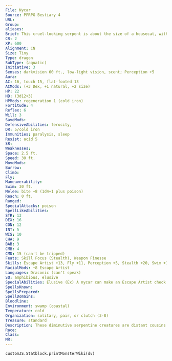 ```yaml
---
File: Nycar
Source: PFRPG Bestiary 4
URL: 
Group: 
aliases: 
Brief: This cruel-looking serpent is about the size of a housecat, with two forearms and dangerous-looking fangs.
CR: 2
XP: 600
Alignment: CN
Size: Tiny
Type: dragon
SubType: (aquatic)
Initiative: 3
Senses: darkvision 60 ft., low-light vision, scent; Perception +5
Aura: 
AC: 16, touch 15, flat-footed 13
ACMods: (+3 Dex, +1 natural, +2 size)
HP: 22
HD: (3d12+3)
HPMods: regeneration 1 (cold iron)
Fortitude: 4
Reflex: 6
Will: 3
SaveMods: 
DefensiveAbilities: ferocity,
DR: 5/cold iron
Immunities: paralysis, sleep
Resist: acid 5
SR: 
Weaknesses: 
Space: 2.5 ft.
Speed: 30 ft.
MoveMods: 
Burrow: 
Climb: 
Fly: 
Maneuverability: 
Swim: 30 ft.
Melee: bite +8 (1d4+1 plus poison)
Reach: 0 ft.
Ranged: 
SpecialAttacks: poison
SpellLikeAbilities: 
STR: 13
DEX: 16
CON: 12
INT: 5
WIS: 10
CHA: 9
BAB: 3
CMB: 4
CMD: 15 (can't be tripped)
Feats: Skill Focus (Stealth), Weapon Finesse
Skills: Escape Artist +13, Fly +11, Perception +5, Stealth +20, Swim +13
RacialMods: +8 Escape Artist
Languages: Draconic (can't speak)
SQ: amphibious, elusive
SpecialAbilities: Elusive (Ex) A nycar can make an Escape Artist check as a swift action.  Poison (Ex) Bite-injury; save Fort DC 12; frequency 1/round for 6 rounds; effect 1d4 acid and 1 Con damage; cure 2 consecutive saves.
SpellsKnown: 
SpellsPrepared: 
SpellDomains: 
Bloodline: 
Environment: swamp (coastal)
Temperature: cold
Organization: solitary, pair, or clutch (3-8)
Treasure: standard
Description: These diminutive serpentine creatures are distant cousins to powerful linnorms. Nycars live in the frigid, desolate moors and marshes of colder climates where their cruel and savage activities often escape unnoticed. A nycar relishes the hunt and often stalks a creature for hours before finally inflicting a single savage bite, the withdraws to safety to wait for its prey to sicken and die. Nycars often kill wastefully, attacking creatures much larger than they can eat. The opportunity to eat a human or other intelligent creature is a rare treat, as a nycar's uninviting habitat usually prevents much interaction with all but the most isolated people. A nycar keeps a small subterranean lair, often accessed from an underwater entrance similar to the entrance to a beaver's den. Like a linnorm, it seeks treasure and hoards it in its lair. Much of its treasure is worthless trinkets and shiny baubles of little value, but by random chance one may discover a few valuable items over the course of its lifetime. A nycar usually sets simple traps and snares to protect its lair and treasure hoard while it is away or sleeping. A nycar is about 2-1/2 feet long with two diminutive legs that it uses to pull its serpentine body along with deceptive speed. Nycars are jealous creatures and usually hunt alone, although a mated pair may stay together until the female lays her eggs. Nycar eggs are black and about the size of an adult human's fist; a female will feed and look after hatchlings for up to a year, so long as they remain in her territory. Upon reaching adulthood, a nycar weighs about 12 pounds, and can live up to 90 years. Nycars have been known to partner with humans or other intelligent creatures, provided they are offered easy kills and the occasional shiny bauble. A chaotic neutral spellcaster with the Improved Familiar feat can gain a nycar as a familiar at 7th level.
Race: 
Class: 
MR: 
---
```

```dataviewjs
customJS.Statblock.printMonsterWiki(dv)
```
